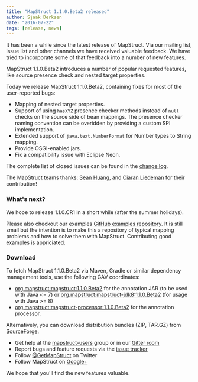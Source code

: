 ```yaml
---
title: "MapStruct 1.1.0.Beta2 released"
author: Sjaak Derksen
date: "2016-07-22"
tags: [release, news]
---
```


It has been a while since the latest release of MapStruct. Via our mailing list, issue list and other channels we have received valuable feedback. We have tried to incorporate some of that feedback into a number of new features.

MapStruct 1.1.0.Beta2 introduces a number of popular requested features, like source presence check and nested target properties.

<!--more-->

Today we release MapStruct 1.1.0.Beta2, containing fixes for most of the user-reported bugs:

* Mapping of nested target properties.
* Support of using `hasXYZ` presence checker methods instead of `null` checks on the source side of bean mappings. The presence checker naming convention can be overidden by providing a custom SPI implementation.
* Extended support of `java.text.NumberFormat` for Number types to String mapping.
* Provide OSGI-enabled jars.
* Fix a compatibility issue with Eclipse Neon.

The complete list of closed issues can be found in the [change log](https://github.com/mapstruct/mapstruct/issues?q=milestone%3A1.1.0.Beta2).

The MapStruct teams thanks: [Sean Huang](https://github.com/seanjob), and [Ciaran Liedeman](https://github.com/cliedeman) for their contribution! 

### What's next?

We hope to release 1.1.0.CR1 in a short while (after the summer holidays).

Please also checkout our examples [GitHub examples repository](https://github.com/mapstruct/mapstruct-examples). It is still small but the intention is to make this a repository of typical mapping problems and how to solve them with MapStruct. Contributing good examples is appriciated.

### Download

To fetch MapStruct 1.1.0.Beta2 via Maven, Gradle or similar dependency management tools, use the following GAV coordinates:

* [org.mapstruct:mapstruct:1.1.0.Beta2](http://search.maven.org/#artifactdetails|org.mapstruct|mapstruct|1.1.0.Beta2|jar) for the annotation JAR (to be used with Java <= 7) or [org.mapstruct:mapstruct-jdk8:1.1.0.Beta2](http://search.maven.org/#artifactdetails|org.mapstruct|mapstruct-jdk8|1.1.0.Beta2|jar) (for usage with Java >= 8)
* [org.mapstruct:mapstruct-processor:1.1.0.Beta2](http://search.maven.org/#artifactdetails|org.mapstruct|mapstruct-processor|1.1.0.Beta2|jar) for the annotation processor.

Alternatively, you can download distribution bundles (ZIP, TAR.GZ) from [SourceForge](http://sourceforge.net/projects/mapstruct/files/1.1.0.Beta2/).

* Get help at the [mapstruct-users](https://groups.google.com/forum/?fromgroups#!forum/mapstruct-users) group or in our [Gitter room](https://gitter.im/mapstruct/mapstruct-users)
* Report bugs and feature requests via the [issue tracker](https://github.com/mapstruct/mapstruct/issues)
* Follow [@GetMapStruct](https://twitter.com/GetMapStruct) on Twitter
* Follow MapStruct on [Google+](https://plus.google.com/u/0/118070742567787866481/posts)

We hope that you'll find the new features valuable.
